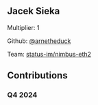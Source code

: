 
## Jacek Sieka
Multiplier: 1

Github: [@arnetheduck](https://github.com/arnetheduck)

Team: [status-im/nimbus-eth2](https://github.com/status-im/nimbus-eth2/pulls?q=author%3Aarnetheduck)

## Contributions

### Q4 2024

